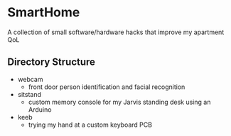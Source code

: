 # SmartHome

A collection of small software/hardware hacks that improve my apartment QoL

## Directory Structure

* webcam
  * front door person identification and facial recognition
* sitstand
  * custom memory console for my Jarvis standing desk using an Arduino
* keeb
  * trying my hand at a custom keyboard PCB
